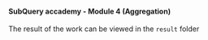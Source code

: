 #### SubQuery accademy - Module 4 (Aggregation)

The result of the work can be viewed in the `result` folder